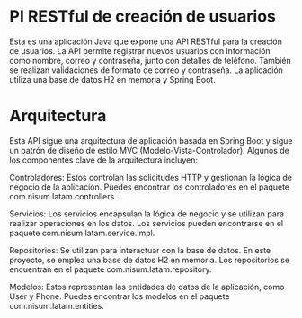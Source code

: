 
# PI RESTful de creación de usuarios

Esta es una aplicación Java que expone una API RESTful para la creación de usuarios. La API permite registrar nuevos usuarios con información como nombre, correo y contraseña, junto con detalles de teléfono. También se realizan validaciones de formato de correo y contraseña. La aplicación utiliza una base de datos H2 en memoria y Spring Boot.

# Arquitectura
Esta API sigue una arquitectura de aplicación basada en Spring Boot y sigue un patrón de diseño de estilo MVC (Modelo-Vista-Controlador). Algunos de los componentes clave de la arquitectura incluyen:

Controladores: Estos controlan las solicitudes HTTP y gestionan la lógica de negocio de la aplicación. Puedes encontrar los controladores en el paquete com.nisum.latam.controllers.

Servicios: Los servicios encapsulan la lógica de negocio y se utilizan para realizar operaciones en los datos. Los servicios pueden encontrarse en el paquete com.nisum.latam.service.impl.

Repositorios: Se utilizan para interactuar con la base de datos. En este proyecto, se emplea una base de datos H2 en memoria. Los repositorios se encuentran en el paquete com.nisum.latam.repository.

Modelos: Estos representan las entidades de datos de la aplicación, como User y Phone. Puedes encontrar los modelos en el paquete com.nisum.latam.entities.
